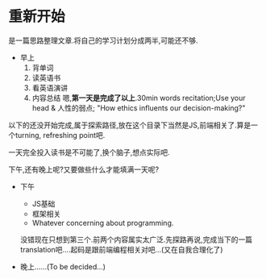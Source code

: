 # 重新开始

是一篇思路整理文章.将自己的学习计划分成两半,可能还不够.  
* 早上
    1. 背单词
    2. 读英语书
    3. 看英语演讲
    4. 内容总结
    嗯,**第一天是完成了以上**.30min words recitation;Use your head & 人性的弱点; "How ethics influents our decision-making?"

以下的还没开始完成,属于探索路径,放在这个目录下当然是JS,前端相关了.算是一个turning, refreshing point吧.  
<p class='text-xs text-blue-300 font-bold'>一天完全投入读书是不可能了,换个脑子,想点实际吧.</p>
<p class='font-bold text-red-600'>下午,还有晚上呢?又要做些什么才能填满一天呢?</p>

* 下午
    * JS基础
    * 框架相关
    * Whatever concerning about programming.

    没错现在只想到第三个.前两个内容属实太广泛.先探路再说,完成当下的一篇translation吧....起码是跟前端编程相关对吧...<span class='line-through'>(又在自我合理化了)</span>

* 晚上......(To be decided...)